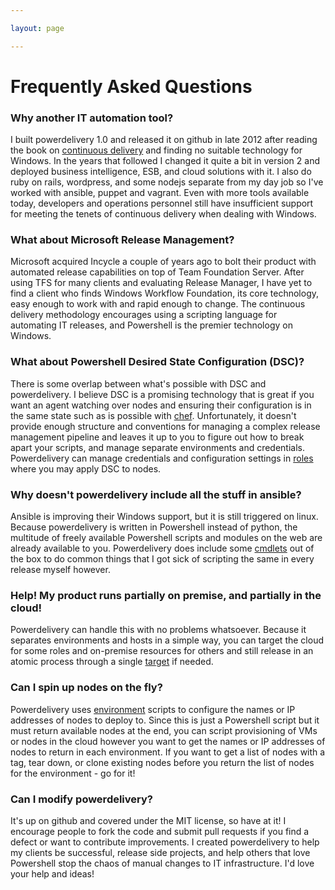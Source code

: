 ```yaml
---

layout: page

---
```


# Frequently Asked Questions

### Why another IT automation tool?

I built powerdelivery 1.0 and released it on github in late 2012 after reading the book on [continuous delivery](https://www.thoughtworks.com/continuous-delivery) and finding no suitable technology for Windows. In the years that followed I changed it quite a bit in version 2 and deployed business intelligence, ESB, and cloud solutions with it. I also do ruby on rails, wordpress, and some nodejs separate from my day job so I've worked with ansible, puppet and vagrant. Even with more tools available today, developers and operations personnel still have insufficient support for meeting the tenets of continuous delivery when dealing with Windows.

### What about Microsoft Release Management?

Microsoft acquired Incycle a couple of years ago to bolt their product with automated release capabilities on top of Team Foundation Server. After using TFS for many clients and evaluating Release Manager, I have yet to find a client who finds Windows Workflow Foundation, its core technology, easy enough to work with and rapid enough to change. The continuous delivery methodology encourages using a scripting language for automating IT releases, and Powershell is the premier technology on Windows.

### What about Powershell Desired State Configuration (DSC)?

There is some overlap between what's possible with DSC and powerdelivery. I believe DSC is a promising technology that is great if you want an agent watching over nodes and ensuring their configuration is in the same state such as is possible with [chef](https://www.chef.io). Unfortunately, it doesn't provide enough structure and conventions for managing a complex release management pipeline and leaves it up to you to figure out how to break apart your scripts, and manage separate environments and credentials. Powerdelivery can manage credentials and configuration settings in [roles](roles.html) where you may apply DSC to nodes.

### Why doesn't powerdelivery include all the stuff in ansible?

Ansible is improving their Windows support, but it is still triggered on linux. Because powerdelivery is written in Powershell instead of python, the multitude of freely available Powershell scripts and modules on the web are already available to you. Powerdelivery does include some [cmdlets](reference.html#cmdlets) out of the box to do common things that I got sick of scripting the same in every release myself however.

### Help! My product runs partially on premise, and partially in the cloud!

Powerdelivery can handle this with no problems whatsoever. Because it separates environments and hosts in a simple way, you can target the cloud for some roles and on-premise resources for others and still release in an atomic process through a single [target](targets.html) if needed.

### Can I spin up nodes on the fly?

Powerdelivery uses [environment](environments.html) scripts to configure the names or IP addresses of nodes to deploy to. Since this is just a Powershell script but it must return available nodes at the end, you can script provisioning of VMs or nodes in the cloud however you want to get the names or IP addresses of nodes to return in each environment. If you want to get a list of nodes with a tag, tear down, or clone existing nodes before you return the list of nodes for the environment - go for it!

### Can I modify powerdelivery?

It's up on github and covered under the MIT license, so have at it! I encourage people to fork the code and submit pull requests if you find a defect or want to contribute improvements. I created powerdelivery to help my clients be successful, release side projects, and help others that love Powershell stop the chaos of manual changes to IT infrastructure. I'd love your help and ideas!